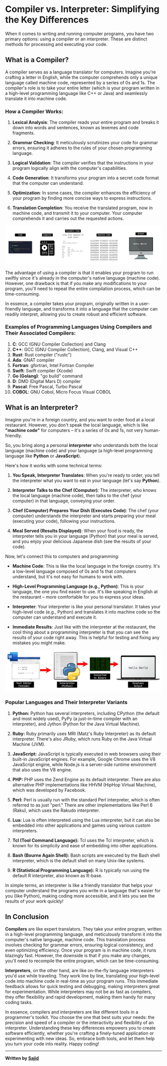 # Compiler vs. Interpreter: Simplifying the Key Differences

When it comes to writing and running computer programs, you have two primary options: using a compiler or an interpreter. These are distinct methods for processing and executing your code.

## What is a Compiler?

A compiler serves as a language translator for computers. Imagine you're crafting a letter in English, while the computer comprehends only a unique language called machine code, represented by a series of 0s and 1s. The compiler's role is to take your entire letter (which is your program written in a high-level programming language like C++ or Java) and seamlessly translate it into machine code.

### How a Compiler Works:

1. **Lexical Analysis**: The compiler reads your entire program and breaks it down into words and sentences, known as lexemes and code fragments.

2. **Grammar Checking**: It meticulously scrutinizes your code for grammar errors, ensuring it adheres to the rules of your chosen programming language.

3. **Logical Validation**: The compiler verifies that the instructions in your program logically align with the computer's capabilities.

4. **Code Generation**: It transforms your program into a secret code format that the computer can understand.

5. **Optimization**: In some cases, the compiler enhances the efficiency of your program by finding more concise ways to express instructions.

6. **Translation Completion**: You receive the translated program, now in machine code, and transmit it to your computer. Your computer comprehends it and carries out the requested actions.

![Compiler](../Assets/Quick%20Reference/../Quick%20Reference/Compiler.webp)

The advantage of using a compiler is that it enables your program to run swiftly since it's already in the computer's native language (machine code). However, one drawback is that if you make any modifications to your program, you'll need to repeat the entire compilation process, which can be time-consuming.

In essence, a compiler takes your program, originally written in a user-friendly language, and transforms it into a language that the computer can readily interpret, allowing you to create robust and efficient software.

### Examples of Programming Languages Using Compilers and Their Associated Compilers:

1. **C**: GCC (GNU Compiler Collection) and Clang
2. **C++**: GCC (GNU Compiler Collection), Clang, and Visual C++
3. **Rust**: Rust compiler ("rustc")
4. **Ada**: GNAT compiler
5. **Fortran**: gfortran, Intel Fortran Compiler
6. **Swift**: Swift compiler (Xcode)
7. **Go (Golang)**: "go build" command
8. **D**: DMD (Digital Mars D) compiler
9. **Pascal**: Free Pascal, Turbo Pascal
10. **COBOL**: GNU Cobol, Micro Focus Visual COBOL

## What is an Interpreter?

Imagine you're in a foreign country, and you want to order food at a local restaurant. However, you don't speak the local language, which is like **"machine code"** for computers – it's a series of 0s and 1s, not very human-friendly.

So, you bring along a personal **interpreter** who understands both the local language (machine code) and your language (a high-level programming language like **Python** or **JavaScript**).

Here's how it works with some technical terms:

1. **You Speak, Interpreter Translates**: When you're ready to order, you tell the interpreter what you want to eat in your language (let's say **Python**).

2. **Interpreter Talks to the Chef (Computer)**: The interpreter, who knows the local language (machine code), then talks to the chef (your computer) in that language, conveying your order.

3. **Chef (Computer) Prepares Your Dish (Executes Code)**: The chef (your computer) understands the interpreter and starts preparing your meal (executing your code), following your instructions.

4. **Meal Served (Results Displayed)**: When your food is ready, the interpreter tells you in your language (Python) that your meal is served, and you enjoy your delicious Japanese dish (see the results of your code).

Now, let's connect this to computers and programming:

- **Machine Code**: This is like the local language in the foreign country. It's a low-level language composed of 0s and 1s that computers understand, but it's not easy for humans to work with.

- **High-Level Programming Language (e.g., Python)**: This is your language, the one you find easier to use. It's like speaking in English at the restaurant – more comfortable for you to express your ideas.

- **Interpreter**: Your interpreter is like your personal translator. It takes your high-level code (e.g., Python) and translates it into machine code so the computer can understand and execute it.

- **Immediate Results**: Just like with the interpreter at the restaurant, the cool thing about a programming interpreter is that you can see the results of your code right away. This is helpful for testing and fixing any mistakes you might make.

![Interpreter](Assets/../../Assets/Quick%20Reference/Interpreter%20and%20IO%20example.webp)

### Popular Languages and Their Interpreter Variants

1. **Python:** Python has several interpreters, including CPython (the default and most widely used), PyPy (a just-in-time compiler with an interpreter), and Jython (Python for the Java Virtual Machine).

2. **Ruby:** Ruby primarily uses MRI (Matz's Ruby Interpreter) as its default interpreter. There's also JRuby, which runs Ruby on the Java Virtual Machine (JVM).

3. **JavaScript:** JavaScript is typically executed in web browsers using their built-in JavaScript engines. For example, Google Chrome uses the V8 JavaScript engine, while Node.js is a server-side runtime environment that also uses the V8 engine.

4. **PHP:** PHP uses the Zend Engine as its default interpreter. There are also alternative PHP implementations like HHVM (HipHop Virtual Machine), which was developed by Facebook.

5. **Perl:** Perl is usually run with the standard Perl interpreter, which is often referred to as just "perl." There are other implementations like Perl 6 (Raku), which uses the Rakudo interpreter.

6. **Lua:** Lua is often interpreted using the Lua interpreter, but it can also be embedded into other applications and games using various custom interpreters.

7. **Tcl (Tool Command Language):** Tcl uses the Tcl interpreter, which is known for its simplicity and ease of embedding into other applications.

8. **Bash (Bourne Again Shell):** Bash scripts are executed by the Bash shell interpreter, which is the default shell on many Unix-like systems.

9. **R (Statistical Programming Language):** R is typically run using the default R interpreter, also known as R-base.


In simple terms, an interpreter is like a friendly translator that helps your computer understand the programs you write in a language that's easier for you (like Python), making coding more accessible, and it lets you see the results of your work quickly!

## In Conclusion

**Compilers** are like expert translators. They take your entire program, written in a high-level programming language, and meticulously transform it into the computer's native language, machine code. This translation process involves checking for grammar errors, ensuring logical consistency, and even optimizing efficiency. Once your program is in machine code, it runs blazingly fast. However, the downside is that if you make any changes, you'll need to recompile the entire program, which can be time-consuming.

**Interpreters**, on the other hand, are like on-the-fly language interpreters you'd use while traveling. They work line by line, translating your high-level code into machine code in real-time as your program runs. This immediate feedback allows for quick testing and debugging, making interpreters great for experimentation. While interpreters may not be as fast as compilers, they offer flexibility and rapid development, making them handy for many coding tasks.

In essence, compilers and interpreters are like different tools in a programmer's toolkit. You choose the one that best suits your needs: the precision and speed of a compiler or the interactivity and flexibility of an interpreter. Understanding these key differences empowers you to create software efficiently, whether you're crafting a finely-tuned application or experimenting with new ideas. So, embrace both tools, and let them help you turn your code into reality. Happy coding!

---

**Written by [Sajid](https://github.com/SomeOrdinaryBro)**